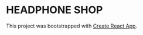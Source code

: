 # HEADPHONE SHOP

This project was bootstrapped with [Create React App](https://github.com/facebook/create-react-app).

